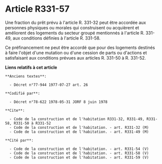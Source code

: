 # Article R331-57

Une fraction du prêt prévu à l'article R. 331-32 peut être accordée aux personnes physiques ou morales qui construisent ou
acquièrent et améliorent des logements du secteur groupé mentionnés à l'article R. 331-49, aux conditions définies à
l'article R. 331-58.

Ce préfinancement ne peut être accordé que pour des logements destinés à faire l'objet d'une mutation ou d'une cession de
parts ou d'actions et satisfaisant aux conditions prévues aux articles R. 331-50 à R. 331-52.

**Liens relatifs à cet article**

	**Anciens textes**:

	  - Décret n°77-944 1977-07-27 art. 26

	**Codifié par**:

	  - Décret n°78-622 1978-05-31 JORF 8 juin 1978

	**Cite**:

	  - Code de la construction et de l'habitation R331-32, R331-49, R331-58, R331-50 à R331-52
	  - Code de la construction et de l'habitation. - art. R331-32 (M)
	  - Code de la construction et de l'habitation. - art. R331-49 (M)

	**Cité par**:

	  - Code de la construction et de l'habitation. - art. R331-54 (V)
	  - Code de la construction et de l'habitation. - art. R331-58 (V)
	  - Code de la construction et de l'habitation. - art. R331-59 (V)
